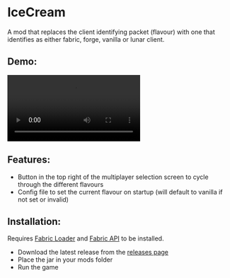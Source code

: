 IceCream
================
A mod that replaces the client identifying packet (flavour) with one that identifies as either fabric, forge, vanilla or lunar client.

## Demo:
![Demo](images/IceCream.webm)

## Features:
- Button in the top right of the multiplayer selection screen to cycle through the different flavours
- Config file to set the current flavour on startup (will default to vanilla if not set or invalid)

## Installation:
Requires [Fabric Loader](https://fabricmc.net/use/) and [Fabric API](https://www.curseforge.com/minecraft/mc-mods/fabric-api) to be installed.
- Download the latest release from the [releases page](https://github.com/Benjamin-Norton/IceCream/releases)
- Place the jar in your mods folder
- Run the game